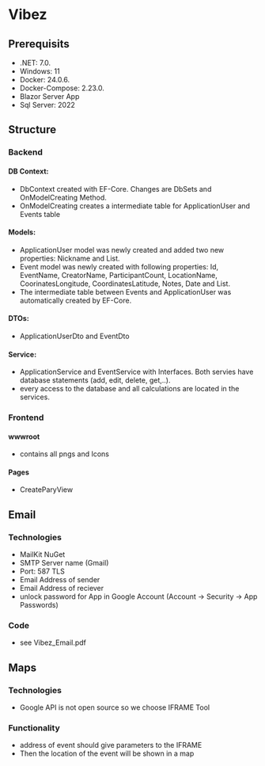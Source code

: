 # Vibez

## Prerequisits
- .NET: 7.0.
- Windows: 11
- Docker: 24.0.6.
- Docker-Compose: 2.23.0.
- Blazor Server App
- Sql Server: 2022

## Structure
### Backend
#### DB Context:
- DbContext created with EF-Core. Changes are DbSets and OnModelCreating Method.
- OnModelCreating creates a intermediate table for ApplicationUser and Events table

#### Models:
- ApplicationUser model was newly created and added two new properties: Nickname and List<Events>.
- Event model was newly created with following properties: Id, EventName, CreatorName, ParticipantCount, LocationName, CoorinatesLongitude, CoordinatesLatitude, Notes, Date and List<ApplicationUser>.
- The intermediate table between Events and ApplicationUser was automatically created by EF-Core.

#### DTOs:
- ApplicationUserDto and EventDto

#### Service:
- ApplicationService and EventService with Interfaces. Both servies have database statements (add, edit, delete, get,..).
- every access to the database and all calculations are located in the services.
  
### Frontend
#### wwwroot
-  contains all pngs and Icons
#### Pages
- CreateParyView

## Email
### Technologies
- MailKit NuGet
- SMTP Server name (Gmail)
- Port: 587 TLS
- Email Address of sender
- Email Address of reciever
- unlock password for App in Google Account (Account -> Security -> App Passwords)

### Code
- see Vibez_Email.pdf

## Maps
### Technologies
- Google API is not open source so we choose IFRAME Tool

### Functionality
- address of event should give parameters to the IFRAME
- Then the location of the event will be shown in a map 

##
